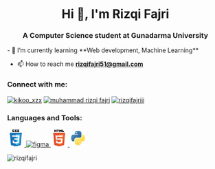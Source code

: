 <h1 align="center">Hi 👋, I'm Rizqi Fajri</h1>
<h3 align="center">A Computer Science student at Gunadarma University</h3>
- 🌱 I’m currently learning **Web development, Machine Learning**

- 📫 How to reach me **rizqifajri51@gmail.com**

<h3 align="left">Connect with me:</h3>
<p align="left">
<a href="https://twitter.com/kikoo_xzx" target="blank"><img align="center" src="https://raw.githubusercontent.com/rahuldkjain/github-profile-readme-generator/master/src/images/icons/Social/twitter.svg" alt="kikoo_xzx" height="30" width="40" /></a>
<a href="https://linkedin.com/in/muhammad rizqi fajri" target="blank"><img align="center" src="https://raw.githubusercontent.com/rahuldkjain/github-profile-readme-generator/master/src/images/icons/Social/linked-in-alt.svg" alt="muhammad rizqi fajri" height="30" width="40" /></a>
<a href="https://instagram.com/rizqifajriii" target="blank"><img align="center" src="https://raw.githubusercontent.com/rahuldkjain/github-profile-readme-generator/master/src/images/icons/Social/instagram.svg" alt="rizqifajriii" height="30" width="40" /></a>
</p>

<h3 align="left">Languages and Tools:</h3>
<p align="left"> <a href="https://www.w3schools.com/css/" target="_blank" rel="noreferrer"> <img src="https://raw.githubusercontent.com/devicons/devicon/master/icons/css3/css3-original-wordmark.svg" alt="css3" width="40" height="40"/> </a> <a href="https://www.figma.com/" target="_blank" rel="noreferrer"> <img src="https://www.vectorlogo.zone/logos/figma/figma-icon.svg" alt="figma" width="40" height="40"/> </a> <a href="https://www.w3.org/html/" target="_blank" rel="noreferrer"> <img src="https://raw.githubusercontent.com/devicons/devicon/master/icons/html5/html5-original-wordmark.svg" alt="html5" width="40" height="40"/> </a> <a href="https://www.python.org" target="_blank" rel="noreferrer"> <img src="https://raw.githubusercontent.com/devicons/devicon/master/icons/python/python-original.svg" alt="python" width="40" height="40"/> </a> </p>

<p><img align="center" src="https://github-readme-stats.vercel.app/api/top-langs?username=rizqifajri&show_icons=true&locale=en&layout=compact" alt="rizqifajri" /></p>
